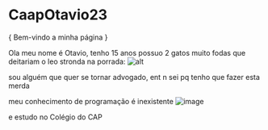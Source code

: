 # CaapOtavio23
{ Bem-vindo a minha página }

Ola meu nome é Otavio, tenho 15 anos
possuo 2 gatos muito fodas que deitariam o leo stronda na porrada:
![alt](https://pbs.twimg.com/media/Ec1TIEIWkAIyzP1?format=jpg&name=900x900)

sou alguém que quer se tornar advogado, ent n sei pq tenho que fazer esta merda

meu conhecimento de programação é inexistente
![image](https://github.com/CapOtavio23/CaapOtavio23/assets/146107938/7d687b5f-8baa-4344-ae41-d359992e54a9)


e estudo no Colégio do CAP




